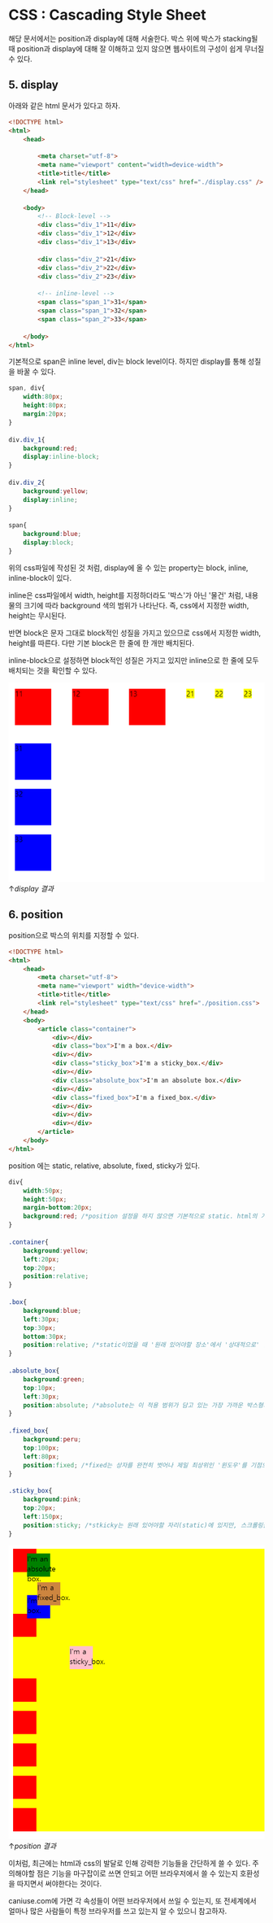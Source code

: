 # CSS : Cascading Style Sheet

해당 문서에서는 position과 display에 
대해 서술한다. 박스 위에 박스가 stacking될 때 position과 display에 대해 잘 이해하고 있지 않으면 웹사이트의 구성이 쉽게 무너질 수 있다.

## 5. display
아래와 같은 html 문서가 있다고 하자.

```html
<!DOCTYPE html>
<html>
    <head>
        
        <meta charset="utf-8">
        <meta name="viewport" content="width=device-width">
        <title>title</title>
        <link rel="stylesheet" type="text/css" href="./display.css" />
    </head>

    <body>
        <!-- Block-level -->
        <div class="div_1">11</div>
        <div class="div_1">12</div>
        <div class="div_1">13</div>

        <div class="div_2">21</div>
        <div class="div_2">22</div>
        <div class="div_2">23</div>

        <!-- inline-level -->
        <span class="span_1">31</span>
        <span class="span_1">32</span>
        <span class="span_2">33</span>
        
    </body>
</html>

```

기본적으로 span은 inline level, div는 block level이다. 하지만 display를 통해 성질을 바꿀 수 있다.

```css
span, div{
    width:80px;
    height:80px;
    margin:20px;
}

div.div_1{
    background:red;
    display:inline-block;
}

div.div_2{
    background:yellow;
    display:inline;
}

span{
    background:blue;
    display:block;
}

```  

위의 css파일에 작성된 것 처럼, display에 올 수 있는 property는 block, inline, inline-block이 있다.  

inline은 css파일에서 width, height를 지정하더라도 '박스'가 아닌 '물건' 처럼, 내용물의 크기에 따라 background 색의 범위가 나타난다.  즉, css에서 지정한 width, height는 무시된다.

반면 block은 문자 그대로 block적인 성질을 가지고 있으므로 css에서 지정한 width, height를 따른다. 다만 기본 block은 한 줄에 한 개만 배치된다.  

inline-block으로 설정하면 block적인 성질은 가지고 있지만 inline으로 한 줄에 모두 배치되는 것을 확인할 수 있다.  


![display 결과](./04-css-display.png)  
↑*display 결과*  



## 6. position

position으로 박스의 위치를 지정할 수 있다.


```html
<!DOCTYPE html>
<html>
    <head>
        <meta charset="utf-8">
        <meta name="viewport" width="device-width">
        <title>title</title>
        <link rel="stylesheet" type="text/css" href="./position.css">
    </head>
    <body>
        <article class="container">
            <div></div>
            <div class="box">I'm a box.</div>
            <div></div>
            <div class="sticky_box">I'm a sticky_box.</div>
            <div></div>
            <div class="absolute_box">I'm an absolute box.</div>
            <div></div>
            <div class="fixed_box">I'm a fixed_box.</div>
            <div></div>
            <div></div>
            <div></div>         
        </article>
    </body>
</html>
```

position 에는 static, relative, absolute, fixed, sticky가 있다.

```css
div{
    width:50px;
    height:50px;
    margin-bottom:20px;
    background:red; /*position 설정을 하지 않으면 기본적으로 static. html의 가장 기본 배치 문법을 따른다.*/
}

.container{
    background:yellow;
    left:20px;
    top:20px;
    position:relative;
}

.box{
    background:blue;
    left:30px;
    top:30px;
    bottom:30px;
    position:relative; /*static이었을 때 '원래 있어야할 장소'에서 '상대적으로' 얼마나 위치를 시킬지.*/
}

.absolute_box{
    background:green;
    top:10px;
    left:30px;
    position:absolute; /*absolute는 이 적용 범위가 담고 있는 가장 가까운 박스형의 top-left를 기준으로 위치를 정한다.*/
}

.fixed_box{
    background:peru;
    top:100px;
    left:80px;
    position:fixed; /*fixed는 상자를 완전히 벗어나 제일 최상위인 '윈도우'를 기점으로 위치를 정한다.*/
}

.sticky_box{
    background:pink;
    top:20px;
    left:150px;
    position:sticky; /*stkicky는 원래 있어야할 자리(static)에 있지만, 스크롤링을 해도 그 자리에 그대로 있는다.*/
}
```


![position 결과](./04-css-position.png)  
↑*position 결과*  



이처럼, 최근에는 html과 css의 발달로 인해 강력한 기능들을 간단하게 쓸 수 있다. 주의해야할 점은 기능을 마구잡이로 쓰면 안되고 어떤 브라우저에서 쓸 수 있는지 호환성을 따지면서 써야한다는 것이다.

caniuse.com에 가면 각 속성들이 어떤 브라우저에서 쓰일 수 있는지, 또 전세계에서 얼마나 많은 사람들이 특정 브라우저를 쓰고 있는지 알 수 있으니 참고하자.